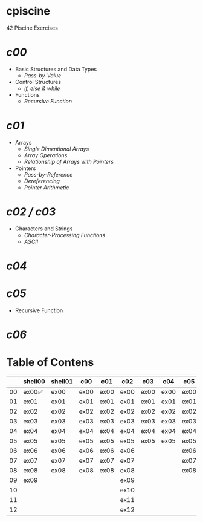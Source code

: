 # cpiscine
42 Piscine Exercises
# *c00*
- Basic Structures and Data Types
  - _Pass-by-Value_
- Control Structures
  - _if, else & while_
- Functions
  - _Recursive Function_
# *c01*
- Arrays
  - _Single Dimentional Arrays_
  - _Array Operations_
  - _Relationship of Arrays with Pointers_
- Pointers
  - _Pass-by-Reference_
  - _Dereferencing_
  - _Pointer Arithmetic_
# *c02 / c03*
- Characters and Strings
  - _Character-Processing Functions_
  - _ASCII_
# *c04*
# *c05*
  - Recursive Function
# *c06*
# Table of Contens
|    | shell00 | shell01 | c00  | c01  | c02  | c03  | c04  | c05  | c06  |
| -- | ------- | ------- | ---- | ---- | ---- | ---- | ---- | ---- | ---- |
| 00 |  ex00✅  |  ex00   | ex00 | ex00 | ex00 | ex00 | ex00 | ex00 | ex00 |
| 01 |  ex01   |  ex01   | ex01 | ex01 | ex01 | ex01 | ex01 | ex01 | ex01 |
| 02 |  ex02   |  ex02   | ex02 | ex02 | ex02 | ex02 | ex02 | ex02 | ex02 |
| 03 |  ex03   |  ex03   | ex03 | ex03 | ex03 | ex03 | ex03 | ex03 | ex03 |
| 04 |  ex04   |  ex04   | ex04 | ex04 | ex04 | ex04 | ex04 | ex04 |
| 05 |  ex05   |  ex05   | ex05 | ex05 | ex05 | ex05 | ex05 | ex05 |
| 06 |  ex06   |  ex06   | ex06 | ex06 | ex06 |      |      | ex06 |
| 07 |  ex07   |  ex07   | ex07 | ex07 | ex07 |      |      | ex07 |
| 08 |  ex08   |  ex08   | ex08 | ex08 | ex08 |      |      | ex08 |
| 09 |  ex09   |         |      |      | ex09 |      |      |      |
| 10 |         |         |      |      | ex10 |      |      |      |
| 11 |         |         |      |      | ex11 |      |      |      |
| 12 |         |         |      |      | ex12 |      |      |      |
